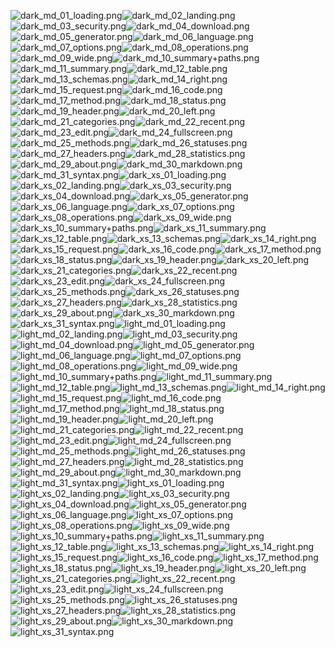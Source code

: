 ![dark_md_01_loading.png](./dark_md_01_loading.png)![dark_md_02_landing.png](./dark_md_02_landing.png)![dark_md_03_security.png](./dark_md_03_security.png)![dark_md_04_download.png](./dark_md_04_download.png)![dark_md_05_generator.png](./dark_md_05_generator.png)![dark_md_06_language.png](./dark_md_06_language.png)![dark_md_07_options.png](./dark_md_07_options.png)![dark_md_08_operations.png](./dark_md_08_operations.png)![dark_md_09_wide.png](./dark_md_09_wide.png)![dark_md_10_summary+paths.png](./dark_md_10_summary+paths.png)![dark_md_11_summary.png](./dark_md_11_summary.png)![dark_md_12_table.png](./dark_md_12_table.png)![dark_md_13_schemas.png](./dark_md_13_schemas.png)![dark_md_14_right.png](./dark_md_14_right.png)![dark_md_15_request.png](./dark_md_15_request.png)![dark_md_16_code.png](./dark_md_16_code.png)![dark_md_17_method.png](./dark_md_17_method.png)![dark_md_18_status.png](./dark_md_18_status.png)![dark_md_19_header.png](./dark_md_19_header.png)![dark_md_20_left.png](./dark_md_20_left.png)![dark_md_21_categories.png](./dark_md_21_categories.png)![dark_md_22_recent.png](./dark_md_22_recent.png)![dark_md_23_edit.png](./dark_md_23_edit.png)![dark_md_24_fullscreen.png](./dark_md_24_fullscreen.png)![dark_md_25_methods.png](./dark_md_25_methods.png)![dark_md_26_statuses.png](./dark_md_26_statuses.png)![dark_md_27_headers.png](./dark_md_27_headers.png)![dark_md_28_statistics.png](./dark_md_28_statistics.png)![dark_md_29_about.png](./dark_md_29_about.png)![dark_md_30_markdown.png](./dark_md_30_markdown.png)![dark_md_31_syntax.png](./dark_md_31_syntax.png)![dark_xs_01_loading.png](./dark_xs_01_loading.png)![dark_xs_02_landing.png](./dark_xs_02_landing.png)![dark_xs_03_security.png](./dark_xs_03_security.png)![dark_xs_04_download.png](./dark_xs_04_download.png)![dark_xs_05_generator.png](./dark_xs_05_generator.png)![dark_xs_06_language.png](./dark_xs_06_language.png)![dark_xs_07_options.png](./dark_xs_07_options.png)![dark_xs_08_operations.png](./dark_xs_08_operations.png)![dark_xs_09_wide.png](./dark_xs_09_wide.png)![dark_xs_10_summary+paths.png](./dark_xs_10_summary+paths.png)![dark_xs_11_summary.png](./dark_xs_11_summary.png)![dark_xs_12_table.png](./dark_xs_12_table.png)![dark_xs_13_schemas.png](./dark_xs_13_schemas.png)![dark_xs_14_right.png](./dark_xs_14_right.png)![dark_xs_15_request.png](./dark_xs_15_request.png)![dark_xs_16_code.png](./dark_xs_16_code.png)![dark_xs_17_method.png](./dark_xs_17_method.png)![dark_xs_18_status.png](./dark_xs_18_status.png)![dark_xs_19_header.png](./dark_xs_19_header.png)![dark_xs_20_left.png](./dark_xs_20_left.png)![dark_xs_21_categories.png](./dark_xs_21_categories.png)![dark_xs_22_recent.png](./dark_xs_22_recent.png)![dark_xs_23_edit.png](./dark_xs_23_edit.png)![dark_xs_24_fullscreen.png](./dark_xs_24_fullscreen.png)![dark_xs_25_methods.png](./dark_xs_25_methods.png)![dark_xs_26_statuses.png](./dark_xs_26_statuses.png)![dark_xs_27_headers.png](./dark_xs_27_headers.png)![dark_xs_28_statistics.png](./dark_xs_28_statistics.png)![dark_xs_29_about.png](./dark_xs_29_about.png)![dark_xs_30_markdown.png](./dark_xs_30_markdown.png)![dark_xs_31_syntax.png](./dark_xs_31_syntax.png)![light_md_01_loading.png](./light_md_01_loading.png)![light_md_02_landing.png](./light_md_02_landing.png)![light_md_03_security.png](./light_md_03_security.png)![light_md_04_download.png](./light_md_04_download.png)![light_md_05_generator.png](./light_md_05_generator.png)![light_md_06_language.png](./light_md_06_language.png)![light_md_07_options.png](./light_md_07_options.png)![light_md_08_operations.png](./light_md_08_operations.png)![light_md_09_wide.png](./light_md_09_wide.png)![light_md_10_summary+paths.png](./light_md_10_summary+paths.png)![light_md_11_summary.png](./light_md_11_summary.png)![light_md_12_table.png](./light_md_12_table.png)![light_md_13_schemas.png](./light_md_13_schemas.png)![light_md_14_right.png](./light_md_14_right.png)![light_md_15_request.png](./light_md_15_request.png)![light_md_16_code.png](./light_md_16_code.png)![light_md_17_method.png](./light_md_17_method.png)![light_md_18_status.png](./light_md_18_status.png)![light_md_19_header.png](./light_md_19_header.png)![light_md_20_left.png](./light_md_20_left.png)![light_md_21_categories.png](./light_md_21_categories.png)![light_md_22_recent.png](./light_md_22_recent.png)![light_md_23_edit.png](./light_md_23_edit.png)![light_md_24_fullscreen.png](./light_md_24_fullscreen.png)![light_md_25_methods.png](./light_md_25_methods.png)![light_md_26_statuses.png](./light_md_26_statuses.png)![light_md_27_headers.png](./light_md_27_headers.png)![light_md_28_statistics.png](./light_md_28_statistics.png)![light_md_29_about.png](./light_md_29_about.png)![light_md_30_markdown.png](./light_md_30_markdown.png)![light_md_31_syntax.png](./light_md_31_syntax.png)![light_xs_01_loading.png](./light_xs_01_loading.png)![light_xs_02_landing.png](./light_xs_02_landing.png)![light_xs_03_security.png](./light_xs_03_security.png)![light_xs_04_download.png](./light_xs_04_download.png)![light_xs_05_generator.png](./light_xs_05_generator.png)![light_xs_06_language.png](./light_xs_06_language.png)![light_xs_07_options.png](./light_xs_07_options.png)![light_xs_08_operations.png](./light_xs_08_operations.png)![light_xs_09_wide.png](./light_xs_09_wide.png)![light_xs_10_summary+paths.png](./light_xs_10_summary+paths.png)![light_xs_11_summary.png](./light_xs_11_summary.png)![light_xs_12_table.png](./light_xs_12_table.png)![light_xs_13_schemas.png](./light_xs_13_schemas.png)![light_xs_14_right.png](./light_xs_14_right.png)![light_xs_15_request.png](./light_xs_15_request.png)![light_xs_16_code.png](./light_xs_16_code.png)![light_xs_17_method.png](./light_xs_17_method.png)![light_xs_18_status.png](./light_xs_18_status.png)![light_xs_19_header.png](./light_xs_19_header.png)![light_xs_20_left.png](./light_xs_20_left.png)![light_xs_21_categories.png](./light_xs_21_categories.png)![light_xs_22_recent.png](./light_xs_22_recent.png)![light_xs_23_edit.png](./light_xs_23_edit.png)![light_xs_24_fullscreen.png](./light_xs_24_fullscreen.png)![light_xs_25_methods.png](./light_xs_25_methods.png)![light_xs_26_statuses.png](./light_xs_26_statuses.png)![light_xs_27_headers.png](./light_xs_27_headers.png)![light_xs_28_statistics.png](./light_xs_28_statistics.png)![light_xs_29_about.png](./light_xs_29_about.png)![light_xs_30_markdown.png](./light_xs_30_markdown.png)![light_xs_31_syntax.png](./light_xs_31_syntax.png)